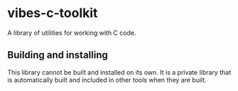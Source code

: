 # vibes-c-toolkit

A library of utilities for working with C code.


## Building and installing

This library cannot be built and installed on its own. It is a private library that is automatically built and included in other tools when they are built.
